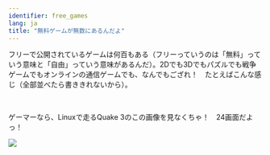 ```yaml
---
identifier: free_games
lang: ja
title: "無料ゲームが無数にあるんだよ"
---
```


フリーで公開されているゲームは何百もある（フリーっていうのは「無料」っていう意味と「自由」っていう意味があるんだ）。2Dでも3Dでもパズルでも戦争ゲームでもオンラインの通信ゲームでも、なんでもござれ！　たとえばこんな感じ（全部並べたら書ききれないから）。

<div id="items">



<br class="clearboth" />


ゲーマーなら、Linuxで走るQuake 3のこの画像を見なくちゃ！　24画面だよっ！

<a href="/img/quake_24_screens.jpg"><img src="/img/quake_24_screens_thumbnail.jpg" /></a>




